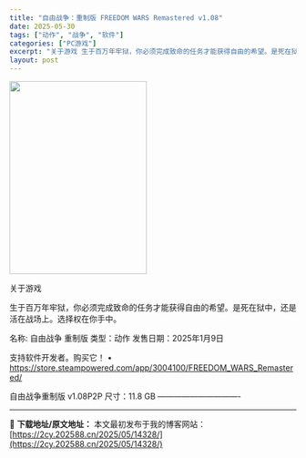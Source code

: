 ```yaml
---
title: "自由战争：重制版 FREEDOM WARS Remastered v1.08"
date: 2025-05-30
tags: ["动作", "战争", "软件"]
categories: ["PC游戏"]
excerpt: "关于游戏 生于百万年牢狱，你必须完成致命的任务才能获得自由的希望。是死在狱中，还是活在战场上。选择权在你手中。 名称: 自由战争 重制版 类型：动作 发售日期：2025年1月9日 支持软件开发者。购买它！ • https://store.steampowered.com/app/3004100/FR&hellip;"
layout: post
---
```


<img src="https://2cy.202588.cn/wp-content/uploads/2025/05/2025053006251915.jpg" alt="" width="241" height="339" class="aligncenter size-full wp-image-14329" />

关于游戏

生于百万年牢狱，你必须完成致命的任务才能获得自由的希望。是死在狱中，还是活在战场上。选择权在你手中。

名称: 自由战争 重制版
类型：动作
发售日期：2025年1月9日

支持软件开发者。购买它！
• https://store.steampowered.com/app/3004100/FREEDOM_WARS_Remastered/

自由战争重制版 v1.08P2P
尺寸：11.8 GB
——————————- 

---
📖 **下载地址/原文地址：** 本文最初发布于我的博客网站：[https://2cy.202588.cn/2025/05/14328/](https://2cy.202588.cn/2025/05/14328/)
